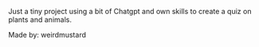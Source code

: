 Just a tiny project using a bit of Chatgpt and own skills to create a quiz on plants and animals. 

Made by: weirdmustard
